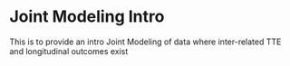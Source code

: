 
<!-- README.md is generated from README.Rmd. Please edit that file -->

# Joint Modeling Intro

<!-- badges: start -->
<!-- badges: end -->

This is to provide an intro Joint Modeling of data where inter-related
TTE and longitudinal outcomes exist
